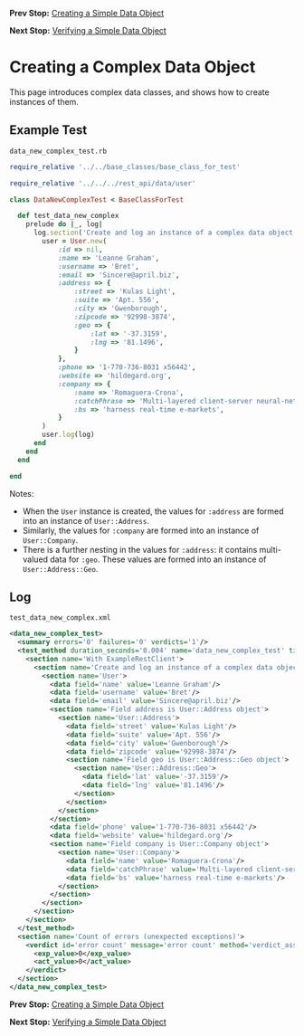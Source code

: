 <!--- GENERATED FILE, DO NOT EDIT --->
**Prev Stop:** [Creating a Simple Data Object](./DataNewSimple.md)

**Next Stop:** [Verifying a Simple Data Object](./DataEqualSimple.md)


# Creating a Complex Data Object

This page introduces complex data classes, and shows how to create instances of them.

## Example Test

<code>data_new_complex_test.rb</code>
```ruby
require_relative '../../base_classes/base_class_for_test'

require_relative '../../../rest_api/data/user'

class DataNewComplexTest < BaseClassForTest

  def test_data_new_complex
    prelude do |_, log|
      log.section('Create and log an instance of a complex data object') do
        user = User.new(
            :id => nil,
            :name => 'Leanne Graham',
            :username => 'Bret',
            :email => 'Sincere@april.biz',
            :address => {
                :street => 'Kulas Light',
                :suite => 'Apt. 556',
                :city => 'Gwenborough',
                :zipcode => '92998-3874',
                :geo => {
                    :lat => '-37.3159',
                    :lng => '81.1496',
                }
            },
            :phone => '1-770-736-8031 x56442',
            :website => 'hildegard.org',
            :company => {
                :name => 'Romaguera-Crona',
                :catchPhrase => 'Multi-layered client-server neural-net',
                :bs => 'harness real-time e-markets',
            }
        )
        user.log(log)
      end
    end
  end

end
```

Notes:

- When the `User` instance is created, the values for `:address` are formed into an instance of `User::Address`.
- Similarly, the values for `:company` are formed into an instance of `User::Company`.
- There is a further nesting in the values for `:address`:  it contains multi-valued data for `:geo`.  These values are formed into an instance of `User::Address::Geo`.

## Log

<code>test_data_new_complex.xml</code>
```xml
<data_new_complex_test>
  <summary errors='0' failures='0' verdicts='1'/>
  <test_method duration_seconds='0.004' name='data_new_complex_test' timestamp='2017-10-03-Tue-17.07.17.774'>
    <section name='With ExampleRestClient'>
      <section name='Create and log an instance of a complex data object'>
        <section name='User'>
          <data field='name' value='Leanne Graham'/>
          <data field='username' value='Bret'/>
          <data field='email' value='Sincere@april.biz'/>
          <section name='Field address is User::Address object'>
            <section name='User::Address'>
              <data field='street' value='Kulas Light'/>
              <data field='suite' value='Apt. 556'/>
              <data field='city' value='Gwenborough'/>
              <data field='zipcode' value='92998-3874'/>
              <section name='Field geo is User::Address::Geo object'>
                <section name='User::Address::Geo'>
                  <data field='lat' value='-37.3159'/>
                  <data field='lng' value='81.1496'/>
                </section>
              </section>
            </section>
          </section>
          <data field='phone' value='1-770-736-8031 x56442'/>
          <data field='website' value='hildegard.org'/>
          <section name='Field company is User::Company object'>
            <section name='User::Company'>
              <data field='name' value='Romaguera-Crona'/>
              <data field='catchPhrase' value='Multi-layered client-server neural-net'/>
              <data field='bs' value='harness real-time e-markets'/>
            </section>
          </section>
        </section>
      </section>
    </section>
  </test_method>
  <section name='Count of errors (unexpected exceptions)'>
    <verdict id='error count' message='error count' method='verdict_assert_equal?' outcome='passed' volatile='true'>
      <exp_value>0</exp_value>
      <act_value>0</act_value>
    </verdict>
  </section>
</data_new_complex_test>
```

**Prev Stop:** [Creating a Simple Data Object](./DataNewSimple.md)

**Next Stop:** [Verifying a Simple Data Object](./DataEqualSimple.md)

